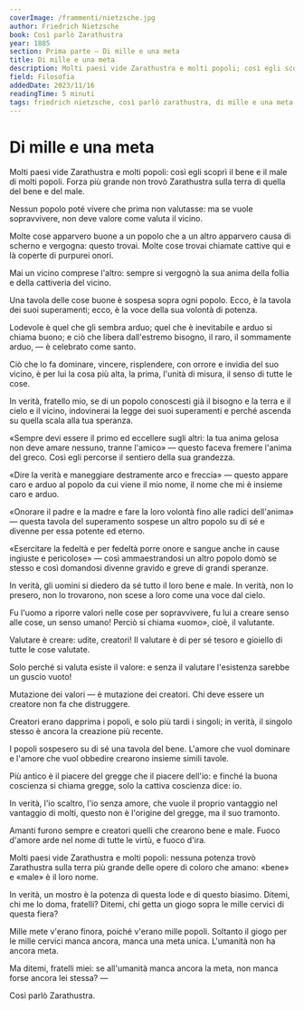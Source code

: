 ```yaml
---
coverImage: /frammenti/nietzsche.jpg
author: Friedrich Nietzsche
book: Così parlò Zarathustra 
year: 1885 
section: Prima parte — Di mille e una meta
title: Di mille e una meta
description: Molti paesi vide Zarathustra e molti popoli; così egli scoprì il bene e il male di molti popoli. Forza più grande non trovò Zarathustra sulla terra di quella del bene e del male.
field: Filosofia 
addedDate: 2023/11/16
readingTime: 5 minuti
tags: friedrich nietzsche, così parlò zarathustra, di mille e una meta, società, filosofia, 1885, germania
---
```


# Di mille e una meta

Molti paesi vide Zarathustra e molti popoli: così egli scoprì il bene e il male di molti popoli. Forza più grande non trovò Zarathustra sulla terra di quella del bene e del male.

Nessun popolo poté vivere che prima non valutasse: ma se vuole sopravvivere, non deve valore come valuta il vicino.

Molte cose apparvero buone a un popolo che a un altro apparvero causa di scherno e vergogna: questo trovai. Molte cose trovai chiamate cattive qui e là coperte di purpurei onori.

Mai un vicino comprese l'altro: sempre si vergognò la sua anima della follia e della cattiveria del vicino.

Una tavola delle cose buone è sospesa sopra ogni popolo. Ecco, è la tavola dei suoi superamenti; ecco, è la voce della sua volontà di potenza.

Lodevole è quel che gli sembra arduo; quel che è inevitabile e arduo si chiama buono; e ciò che libera dall'estremo bisogno, il raro, il sommamente arduo, &mdash; è celebrato come santo.

Ciò che lo fa dominare, vincere, risplendere, con orrore e invidia del suo vicino, è per lui la cosa più alta, la prima, l'unità di misura, il senso di tutte le cose.

In verità, fratello mio, se di un popolo conoscesti già il bisogno e la terra e il cielo e il vicino, indovinerai la legge dei suoi superamenti e perché ascenda su quella scala alla tua speranza.

&laquo;Sempre devi essere il primo ed eccellere sugli altri: la tua anima gelosa non deve amare nessuno, tranne l'amico&raquo; &mdash; questo faceva fremere l'anima del greco. Così egli percorse il sentiero della sua grandezza.

&laquo;Dire la verità e maneggiare destramente arco e freccia&raquo; &mdash; questo appare caro e arduo al popolo da cui viene il mio nome, il nome che mi è insieme caro e arduo.

&laquo;Onorare il padre e la madre e fare la loro volontà fino alle radici dell'anima&raquo; &mdash; questa tavola del superamento sospese un altro popolo su di sé e divenne per essa potente ed eterno.

&laquo;Esercitare la fedeltà e per fedeltà porre onore e sangue anche in cause ingiuste e pericolose&raquo; &mdash; così ammaestrandosi un altro popolo domò se stesso e così domandosi divenne gravido e greve di grandi speranze.

In verità, gli uomini si diedero da sé tutto il loro bene e male. In verità, non lo presero, non lo trovarono, non scese a loro come una voce dal cielo.

Fu l'uomo a riporre valori nelle cose per sopravvivere, fu lui a creare senso alle cose, un senso umano! Perciò si chiama &laquo;uomo&raquo;, cioè, il valutante.

Valutare è creare: udite, creatori! Il valutare è di per sé tesoro e gioiello di tutte le cose valutate.

Solo perché si valuta esiste il valore: e senza il valutare l'esistenza sarebbe un guscio vuoto!

Mutazione dei valori &mdash; è mutazione dei creatori. Chi deve essere un creatore non fa che distruggere.

Creatori erano dapprima i popoli, e solo più tardi i singoli; in verità, il singolo stesso è ancora la creazione più recente.

I popoli sospesero su di sé una tavola del bene. L'amore che vuol dominare e l'amore che vuol obbedire crearono insieme simili tavole.

Più antico è il piacere del gregge che il piacere dell'io: e finché la buona coscienza si chiama gregge, solo la cattiva coscienza dice: io.

In verità, l'io scaltro, l'io senza amore, che vuole il proprio vantaggio nel vantaggio di molti, questo non è l'origine del gregge, ma il suo tramonto.

Amanti furono sempre e creatori quelli che crearono bene e male. Fuoco d'amore arde nel nome di tutte le virtù, e fuoco d'ira.

Molti paesi vide Zarathustra e molti popoli: nessuna potenza trovò Zarathustra sulla terra più grande delle opere di coloro che amano: &laquo;bene&raquo; e &laquo;male&raquo; è il loro nome.

In verità, un mostro è la potenza di questa lode e di questo biasimo. Ditemi, chi me lo doma, fratelli? Ditemi, chi getta un giogo sopra le mille cervici di questa fiera?

Mille mete v'erano finora, poiché v'erano mille popoli. Soltanto il giogo per le mille cervici manca ancora, manca una meta unica. L'umanità non ha ancora meta. 

Ma ditemi, fratelli miei: se all'umanità manca ancora la meta, non manca forse ancora lei stessa? &mdash;

Così parlò Zarathustra.
